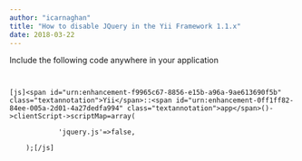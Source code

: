 ```yaml
---
author: "icarnaghan"
title: "How to disable JQuery in the Yii Framework 1.1.x"
date: 2018-03-22
---
```


Include the following code anywhere in your application 

```
 
	
[js]<span id="urn:enhancement-f9965c67-8856-e15b-a96a-9ae613690f5b" class="textannotation">Yii</span>::<span id="urn:enhancement-0ff1ff82-84ee-005a-2d01-4a27dedfa994" class="textannotation">app</span>()->clientScript->scriptMap=array(
 
	        'jquery.js'=>false,

	);[/js]

```
